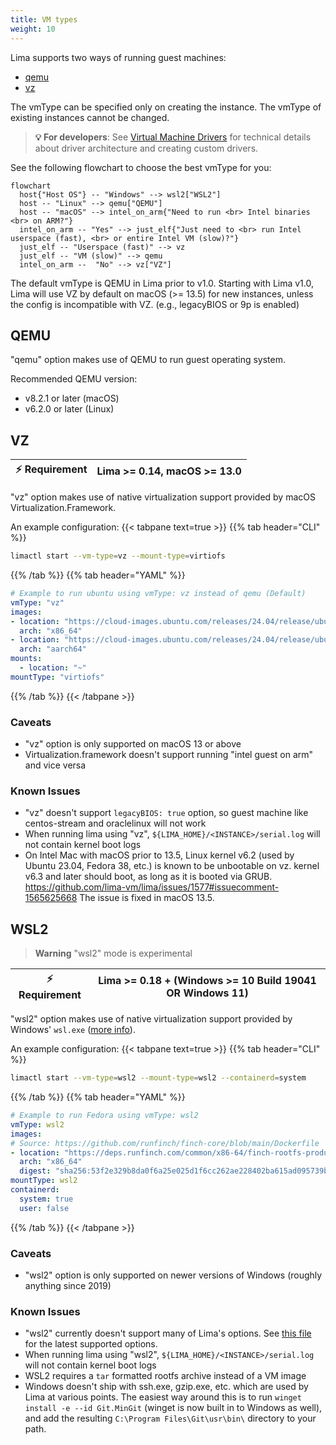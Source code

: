 ```yaml
---
title: VM types
weight: 10
---
```


Lima supports two ways of running guest machines:
- [qemu](#qemu)
- [vz](#vz)

The vmType can be specified only on creating the instance.
The vmType of existing instances cannot be changed.

> **💡 For developers**: See [Virtual Machine Drivers](../../dev/drivers) for technical details about driver architecture and creating custom drivers.


See the following flowchart to choose the best vmType for you:
```mermaid
flowchart
  host{"Host OS"} -- "Windows" --> wsl2["WSL2"]
  host -- "Linux" --> qemu["QEMU"]
  host -- "macOS" --> intel_on_arm{"Need to run <br> Intel binaries <br> on ARM?"}
  intel_on_arm -- "Yes" --> just_elf{"Just need to <br> run Intel userspace (fast), <br> or entire Intel VM (slow)?"}
  just_elf -- "Userspace (fast)" --> vz
  just_elf -- "VM (slow)" --> qemu
  intel_on_arm --  "No" --> vz["VZ"]
```

The default vmType is QEMU in Lima prior to v1.0.
Starting with Lima v1.0, Lima will use VZ by default on macOS (>= 13.5) for new instances,
unless the config is incompatible with VZ. (e.g., legacyBIOS or 9p is enabled)

## QEMU
"qemu" option makes use of QEMU to run guest operating system. 

Recommended QEMU version:
- v8.2.1 or later (macOS)
- v6.2.0 or later (Linux)

## VZ

| ⚡ Requirement | Lima >= 0.14, macOS >= 13.0 |
|-------------------|-----------------------------|

"vz" option makes use of native virtualization support provided by macOS Virtualization.Framework.

An example configuration:
{{< tabpane text=true >}}
{{% tab header="CLI" %}}
```bash
limactl start --vm-type=vz --mount-type=virtiofs
```
{{% /tab %}}
{{% tab header="YAML" %}}
```yaml
# Example to run ubuntu using vmType: vz instead of qemu (Default)
vmType: "vz"
images:
- location: "https://cloud-images.ubuntu.com/releases/24.04/release/ubuntu-24.04-server-cloudimg-amd64.img"
  arch: "x86_64"
- location: "https://cloud-images.ubuntu.com/releases/24.04/release/ubuntu-24.04-server-cloudimg-arm64.img"
  arch: "aarch64"
mounts:
  - location: "~"
mountType: "virtiofs"
```
{{% /tab %}}
{{< /tabpane >}}
### Caveats
- "vz" option is only supported on macOS 13 or above
- Virtualization.framework doesn't support running "intel guest on arm" and vice versa

### Known Issues
- "vz" doesn't support `legacyBIOS: true` option, so guest machine like centos-stream and oraclelinux will not work
- When running lima using "vz", `${LIMA_HOME}/<INSTANCE>/serial.log` will not contain kernel boot logs
- On Intel Mac with macOS prior to 13.5, Linux kernel v6.2 (used by Ubuntu 23.04, Fedora 38, etc.) is known to be unbootable on vz.
  kernel v6.3 and later should boot, as long as it is booted via GRUB.
  https://github.com/lima-vm/lima/issues/1577#issuecomment-1565625668
  The issue is fixed in macOS 13.5.

## WSL2
> **Warning**
> "wsl2" mode is experimental

| ⚡ Requirement | Lima >= 0.18 + (Windows >= 10 Build 19041 OR Windows 11) |
| ----------------- | -------------------------------------------------------- |

"wsl2" option makes use of native virtualization support provided by Windows' `wsl.exe` ([more info](https://learn.microsoft.com/en-us/windows/wsl/about)).

An example configuration:
{{< tabpane text=true >}}
{{% tab header="CLI" %}}
```bash
limactl start --vm-type=wsl2 --mount-type=wsl2 --containerd=system
```
{{% /tab %}}
{{% tab header="YAML" %}}
```yaml
# Example to run Fedora using vmType: wsl2
vmType: wsl2
images:
# Source: https://github.com/runfinch/finch-core/blob/main/Dockerfile
- location: "https://deps.runfinch.com/common/x86-64/finch-rootfs-production-amd64-1690920103.tar.zst"
  arch: "x86_64"
  digest: "sha256:53f2e329b8da0f6a25e025d1f6cc262ae228402ba615ad095739b2f0ec6babc9"
mountType: wsl2 
containerd:
  system: true
  user: false
```
{{% /tab %}}
{{< /tabpane >}}

### Caveats
- "wsl2" option is only supported on newer versions of Windows (roughly anything since 2019)

### Known Issues
- "wsl2" currently doesn't support many of Lima's options. See [this file](https://github.com/lima-vm/lima/blob/master/pkg/wsl2/wsl_driver_windows.go#L19) for the latest supported options.
- When running lima using "wsl2", `${LIMA_HOME}/<INSTANCE>/serial.log` will not contain kernel boot logs
- WSL2 requires a `tar` formatted rootfs archive instead of a VM image
- Windows doesn't ship with ssh.exe, gzip.exe, etc. which are used by Lima at various points. The easiest way around this is to run `winget install -e --id Git.MinGit` (winget is now built in to Windows as well), and add the resulting `C:\Program Files\Git\usr\bin\` directory to your path.
